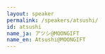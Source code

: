 ```yaml
---
layout: speaker
permalink: /speakers/atsushi/
id: atsushi
name_ja: アツシ@MOONGIFT
name_en: Atsushi@MOONGIFT
---
```


